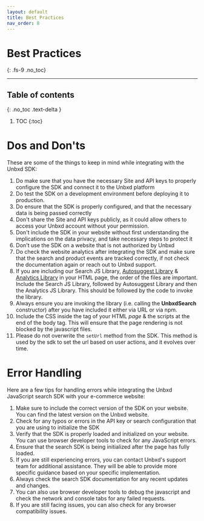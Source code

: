 ```yaml
---
layout: default
title: Best Practices
nav_order: 8
---
```


# Best Practices
{: .fs-9 .no_toc}

---

## Table of contents
{: .no_toc .text-delta }

1. TOC
{:toc}



# Dos and Don'ts
These are some of the things to keep in mind while integrating with the Unbxd SDK:

1. Do make sure that you have the necessary Site and API keys to properly configure the SDK and connect it to the Unbxd platform
2. Do test the SDK on a development environment before deploying it to production.
3. Do ensure that the SDK is properly configured, and that the necessary data is being passed correctly
4. Don't share the Site and API keys publicly, as it could allow others to access your Unbxd account without your permission.
5. Don't include the SDK in your website without first understanding the implications on the data privacy, and take necessary steps to protect it
6. Don't use the SDK on a website that is not authorized by Unbxd
7. Do check the website analytics after integrating the SDK and make sure that the search and product events are tracked correctly, if not check the documentation again or reach out to Unbxd support.
8. If you are including our Search JS Library, [Autosuggest Library](https://unbxd.com/docs/site-search/integration-documentation/autosuggest-sdk/) & [Analytics Library](https://unbxd.com/docs/site-search/integration-documentation/browser-integration/) in your HTML page, the order of the files are important.  Include the Search JS Library, followed by Autosuggest Library and then the Analytics JS Library. This should be followed by the code to invoke the library.
9. Always ensure you are invoking the library (i.e. calling the **UnbxdSearch** constructor) after you have included it either via URL or via npm.
10. Include the CSS inside the <head> tag of your HTML *page* & the scripts at the end of the body tag. This will ensure that the page rendering is not blocked by the javascript files.
11. Please do not overwrite the `setUrl` method from the SDK. This method is used by the sdk to set the url based on user actions, and it evolves over time.

# Error Handling
Here are a few tips for handling errors while integrating the Unbxd JavaScript search SDK with your e-commerce website:

1. Make sure to include the correct version of the SDK on your website. You can find the latest version on the Unbxd website.
2. Check for any typos or errors in the API key or search configuration that you are using to initialize the SDK
3. Verify that the SDK is properly loaded and initialized on your website. You can use browser developer tools to check for any JavaScript errors.
4. Ensure that the search SDK is being initialized after the page has fully loaded.
5. If you are still experiencing errors, you can contact Unbxd's support team for additional assistance. They will be able to provide more specific guidance based on your specific implementation.
6. Always check the search SDK documentation for any recent updates and changes.
7. You can also use browser developer tools to debug the javascript and check the network and console tabs for any failed requests.
8. If you are still facing issues, you can also check for any browser compatibility issues.
